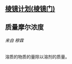 ## [棱镜计划(棱镜门)](https://baike.baidu.com/item/%E6%A3%B1%E9%95%9C%E9%97%A8/6006333?fromtitle=%E6%A3%B1%E9%95%9C%E8%AE%A1%E5%88%92&fromid=6037803&fr=aladdin)

## 质量摩尔浓度  
###### 来自 穆霖

溶质的物质的量除以溶剂的质量。
